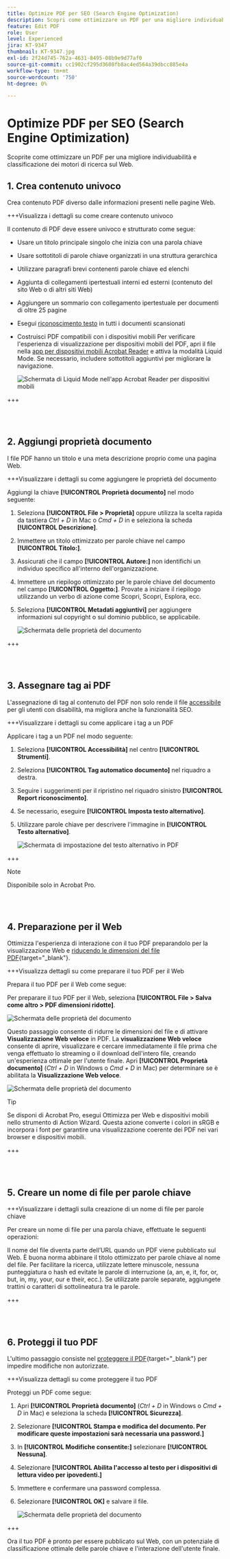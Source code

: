 ```yaml
---
title: Optimize PDF per SEO (Search Engine Optimization)
description: Scopri come ottimizzare un PDF per una migliore individuabilità e classificazione dei motori di ricerca sul Web
feature: Edit PDF
role: User
level: Experienced
jira: KT-9347
thumbnail: KT-9347.jpg
exl-id: 2f24d745-762a-4631-8495-08b9e9d77af0
source-git-commit: cc1902cf295d3608fb8ac4ed564a39dbcc885e4a
workflow-type: tm+mt
source-wordcount: '750'
ht-degree: 0%

---
```


# Optimize PDF per SEO (Search Engine Optimization)

Scoprite come ottimizzare un PDF per una migliore individuabilità e classificazione dei motori di ricerca sul Web.

## 1. Crea contenuto univoco

Crea contenuto PDF diverso dalle informazioni presenti nelle pagine Web.

+++Visualizza i dettagli su come creare contenuto univoco

Il contenuto di PDF deve essere univoco e strutturato come segue:

* Usare un titolo principale singolo che inizia con una parola chiave
* Usare sottotitoli di parole chiave organizzati in una struttura gerarchica
* Utilizzare paragrafi brevi contenenti parole chiave ed elenchi
* Aggiunta di collegamenti ipertestuali interni ed esterni (contenuto del sito Web o di altri siti Web)
* Aggiungere un sommario con collegamento ipertestuale per documenti di oltre 25 pagine
* Esegui [riconoscimento testo](https://experienceleague.adobe.com/docs/document-cloud-learn/acrobat-learning/getting-started/scan-and-ocr.html?lang=it) in tutti i documenti scansionati
* Costruisci PDF compatibili con i dispositivi mobili
Per verificare l&#39;esperienza di visualizzazione per dispositivi mobili del PDF, apri il file nella [app per dispositivi mobili Acrobat Reader](https://www.adobe.com/acrobat/mobile/acrobat-reader.html) e attiva la modalità Liquid Mode. Se necessario, includere sottotitoli aggiuntivi per migliorare la navigazione.

  ![Schermata di Liquid Mode nell&#39;app Acrobat Reader per dispositivi mobili](../assets/optimizeseo1.png)

+++

<br> 

## 2. Aggiungi proprietà documento

I file PDF hanno un titolo e una meta descrizione proprio come una pagina Web.

+++Visualizzare i dettagli su come aggiungere le proprietà del documento

Aggiungi la chiave **[!UICONTROL Proprietà documento]** nel modo seguente:

1. Seleziona **[!UICONTROL File > Proprietà]** oppure utilizza la scelta rapida da tastiera *Ctrl + D* in Mac o *Cmd + D* in e seleziona la scheda **[!UICONTROL Descrizione]**.
1. Immettere un titolo ottimizzato per parole chiave nel campo **[!UICONTROL Titolo:]**.
1. Assicurati che il campo **[!UICONTROL Autore:]** non identifichi un individuo specifico all&#39;interno dell&#39;organizzazione.
1. Immettere un riepilogo ottimizzato per le parole chiave del documento nel campo **[!UICONTROL Oggetto:]**.
Provate a iniziare il riepilogo utilizzando un verbo di azione come Scopri, Scopri, Esplora, ecc.
1. Seleziona **[!UICONTROL Metadati aggiuntivi]** per aggiungere informazioni sul copyright o sul dominio pubblico, se applicabile.

   ![Schermata delle proprietà del documento](../assets/optimizeseo2.png)

+++

<br> 

## 3. Assegnare tag ai PDF

L&#39;assegnazione di tag al contenuto del PDF non solo rende il file [accessibile](https://experienceleague.adobe.com/docs/document-cloud-learn/acrobat-learning/advanced-tasks/accessibility.html?lang=it) per gli utenti con disabilità, ma migliora anche la funzionalità SEO.

+++Visualizzare i dettagli su come applicare i tag a un PDF

Applicare i tag a un PDF nel modo seguente:

1. Seleziona **[!UICONTROL Accessibilità]** nel centro **[!UICONTROL Strumenti]**.
1. Seleziona **[!UICONTROL Tag automatico documento]** nel riquadro a destra.
1. Seguire i suggerimenti per il ripristino nel riquadro sinistro **[!UICONTROL Report riconoscimento]**.
1. Se necessario, eseguire **[!UICONTROL Imposta testo alternativo]**.
1. Utilizzare parole chiave per descrivere l&#39;immagine in **[!UICONTROL Testo alternativo]**.

   ![Schermata di impostazione del testo alternativo in PDF](../assets/optimizeseo3.png)

+++

>[!NOTE]
>
>Disponibile solo in Acrobat Pro.

<br> 

## 4. Preparazione per il Web

Ottimizza l&#39;esperienza di interazione con il tuo PDF preparandolo per la visualizzazione Web e [riducendo le dimensioni del file PDF](https://www.adobe.com/it/acrobat/online/compress-pdf.html){target="_blank"}.

+++Visualizza dettagli su come preparare il tuo PDF per il Web

Prepara il tuo PDF per il Web come segue:

Per preparare il tuo PDF per il Web, seleziona **[!UICONTROL File > Salva come altro > PDF dimensioni ridotte]**.

![Schermata delle proprietà del documento](../assets/optimizeseo4.png)

Questo passaggio consente di ridurre le dimensioni del file e di attivare **Visualizzazione Web veloce** in PDF. La **visualizzazione Web veloce** consente di aprire, visualizzare e cercare immediatamente il file prima che venga effettuato lo streaming o il download dell&#39;intero file, creando un&#39;esperienza ottimale per l&#39;utente finale. Apri **[!UICONTROL Proprietà documento]** (*Ctrl + D* in Windows o *Cmd + D* in Mac) per determinare se è abilitata la **Visualizzazione Web veloce**.

![Schermata delle proprietà del documento](../assets/optimizeseo5.png)

>[!TIP]
>
>Se disponi di Acrobat Pro, esegui Ottimizza per Web e dispositivi mobili nello strumento di Action Wizard. Questa azione converte i colori in sRGB e incorpora i font per garantire una visualizzazione coerente dei PDF nei vari browser e dispositivi mobili.

+++

<br> 

## 5. Creare un nome di file per parole chiave

+++Visualizzare i dettagli sulla creazione di un nome di file per parole chiave

Per creare un nome di file per una parola chiave, effettuate le seguenti operazioni:

Il nome del file diventa parte dell’URL quando un PDF viene pubblicato sul Web. È buona norma abbinare il titolo ottimizzato per parole chiave al nome del file. Per facilitare la ricerca, utilizzate lettere minuscole, nessuna punteggiatura o hash ed evitate le parole di interruzione (a, an, e, it, for, or, but, in, my, your, our e their, ecc.). Se utilizzate parole separate, aggiungete trattini o caratteri di sottolineatura tra le parole.

+++

<br> 

## 6. Proteggi il tuo PDF

L&#39;ultimo passaggio consiste nel [proteggere il PDF](https://www.adobe.com/it/acrobat/online/password-protect-pdf.html){target="_blank"} per impedire modifiche non autorizzate.

+++Visualizza dettagli su come proteggere il tuo PDF

Proteggi un PDF come segue:

1. Apri **[!UICONTROL Proprietà documento]** (*Ctrl + D* in Windows o *Cmd + D* in Mac) e seleziona la scheda **[!UICONTROL Sicurezza]**.
1. Selezionare **[!UICONTROL Stampa e modifica del documento. Per modificare queste impostazioni sarà necessaria una password.]**
1. In **[!UICONTROL Modifiche consentite:]** selezionare **[!UICONTROL Nessuna]**.
1. Selezionare **[!UICONTROL Abilita l&#39;accesso al testo per i dispositivi di lettura video per ipovedenti.]**
1. Immettere e confermare una password complessa.
1. Selezionare **[!UICONTROL OK]** e salvare il file.

   ![Schermata delle proprietà del documento](../assets/optimizeseo6.png)

+++

Ora il tuo PDF è pronto per essere pubblicato sul Web, con un potenziale di classificazione ottimale delle parole chiave e l&#39;interazione dell&#39;utente finale.
